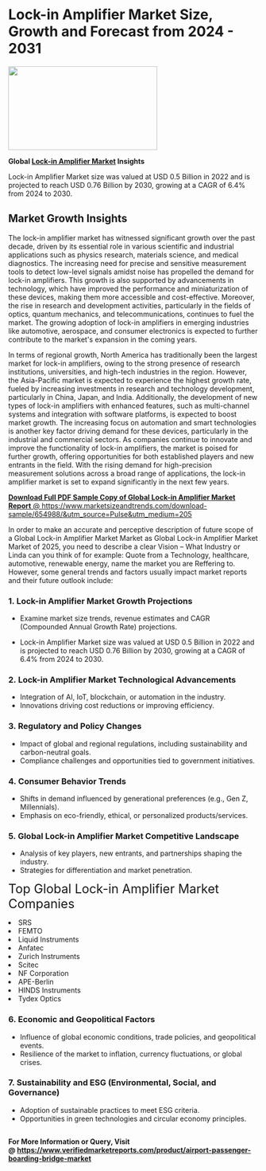 <H1>Lock-in Amplifier Market Size, Growth and Forecast from 2024 - 2031</H1><img class="aligncenter size-medium wp-image-584254" src="https://thirdeyenews.in/wp-content/uploads/2024/09/Global-Market-Research-300x168.jpeg" alt="" width="300" height="168" /><p><strong>Global&nbsp;<a href="https://www.marketsizeandtrends.com/download-sample/654988/&amp;utm_source=Pulse&amp;utm_medium=205">Lock-in Amplifier Market</a> Insights</strong></p><p>Lock-in Amplifier Market size was valued at USD 0.5 Billion in 2022 and is projected to reach USD 0.76 Billion by 2030, growing at a CAGR of 6.4% from 2024 to 2030.</p><p><h2>Market Growth Insights</h2> <p>The lock-in amplifier market has witnessed significant growth over the past decade, driven by its essential role in various scientific and industrial applications such as physics research, materials science, and medical diagnostics. The increasing need for precise and sensitive measurement tools to detect low-level signals amidst noise has propelled the demand for lock-in amplifiers. This growth is also supported by advancements in technology, which have improved the performance and miniaturization of these devices, making them more accessible and cost-effective. Moreover, the rise in research and development activities, particularly in the fields of optics, quantum mechanics, and telecommunications, continues to fuel the market. The growing adoption of lock-in amplifiers in emerging industries like automotive, aerospace, and consumer electronics is expected to further contribute to the market's expansion in the coming years.</p> <p><a href="#"></a></p> <p>In terms of regional growth, North America has traditionally been the largest market for lock-in amplifiers, owing to the strong presence of research institutions, universities, and high-tech industries in the region. However, the Asia-Pacific market is expected to experience the highest growth rate, fueled by increasing investments in research and technology development, particularly in China, Japan, and India. Additionally, the development of new types of lock-in amplifiers with enhanced features, such as multi-channel systems and integration with software platforms, is expected to boost market growth. The increasing focus on automation and smart technologies is another key factor driving demand for these devices, particularly in the industrial and commercial sectors. As companies continue to innovate and improve the functionality of lock-in amplifiers, the market is poised for further growth, offering opportunities for both established players and new entrants in the field. With the rising demand for high-precision measurement solutions across a broad range of applications, the lock-in amplifier market is set to expand significantly in the next few years.</p> <p><a href="#"></p><p><span class=""><strong>Download Full PDF Sample Copy of Global Lock-in Amplifier Market Report</strong> @ <a href="https://www.marketsizeandtrends.com/download-sample/654988/&amp;utm_source=Pulse&amp;utm_medium=205" target="_blank">https://www.marketsizeandtrends.com/download-sample/654988/&amp;utm_source=Pulse&amp;utm_medium=205</a></span></p><p>In order to make an accurate and perceptive description of future scope of a Global&nbsp;Lock-in Amplifier Market Market as Global&nbsp;Lock-in Amplifier Market Market of 2025, you need to describe a clear Vision &ndash; What Industry or Linda can you think of for example: Quote from a Technology, healthcare, automotive, renewable energy, name the market you are Reffering to. However, some general trends and factors usually impact market reports and their future outlook include:</p><h3>1.&nbsp;<strong>Lock-in Amplifier Market Growth Projections</strong></h3><ul><li>Examine market size trends, revenue estimates and CAGR (Compounded Annual Growth Rate) projections.</li><li><p>Lock-in Amplifier Market size was valued at USD 0.5 Billion in 2022 and is projected to reach USD 0.76 Billion by 2030, growing at a CAGR of 6.4% from 2024 to 2030.</p></li></ul><h3>2.&nbsp;<strong>Lock-in Amplifier Market Technological Advancements</strong></h3><ul><li>Integration of AI, IoT, blockchain, or automation in the industry.</li><li>Innovations driving cost reductions or improving efficiency.</li></ul><h3>3.&nbsp;<strong>Regulatory and Policy Changes</strong></h3><ul><li>Impact of global and regional regulations, including sustainability and carbon-neutral goals.</li><li>Compliance challenges and opportunities tied to government initiatives.</li></ul><h3>4.&nbsp;<strong>Consumer Behavior Trends</strong></h3><ul><li>Shifts in demand influenced by generational preferences (e.g., Gen Z, Millennials).</li><li>Emphasis on eco-friendly, ethical, or personalized products/services.</li></ul><h3>5.&nbsp;<strong>Global Lock-in Amplifier Market Competitive Landscape</strong></h3><ul><li>Analysis of key players, new entrants, and partnerships shaping the industry.</li><li>Strategies for differentiation and market penetration.</li></ul><p data-pm-slice="1 1 []"><span style="color: inherit; font-family: inherit; font-size: 25px;">Top Global Lock-in Amplifier Market Companies</span></p><div class="" data-test-id=""><p><li> SRS</li><li> FEMTO</li><li> Liquid Instruments</li><li> Anfatec</li><li> Zurich Instruments</li><li> Scitec</li><li> NF Corporation</li><li> APE-Berlin</li><li> HINDS Instruments</li><li> Tydex Optics</li></p></div><h3>6.&nbsp;<strong>Economic and Geopolitical Factors</strong></h3><ul><li>Influence of global economic conditions, trade policies, and geopolitical events.</li><li>Resilience of the market to inflation, currency fluctuations, or global crises.</li></ul><h3>7.&nbsp;<strong>Sustainability and ESG (Environmental, Social, and Governance)</strong></h3><ul><li>Adoption of sustainable practices to meet ESG criteria.</li><li>Opportunities in green technologies and circular economy principles.</li></ul><h2><strong style="font-size: 14px;">For More Information or Query, Visit @&nbsp;</strong><a style="background-color: #ffffff; font-size: 14px;" href="https://www.marketsizeandtrends.com/report/lock-in-amplifier-market/" target="_blank">https://www.verifiedmarketreports.com/product/airport-passenger-boarding-bridge-market</a></h2>
